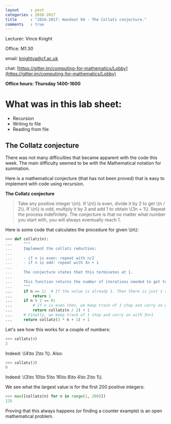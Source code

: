 ```yaml
---
layout     : post
categories : 2016-2017
title      : "2016-2017: Handout 04 - The Collatz conjecture."
comments   : true
---
```


Lecturer: Vince Knight

Office: M1.30

email: knightva@cf.ac.uk

chat: [https://gitter.im/computing-for-mathematics/Lobby](https://gitter.im/computing-for-mathematics/Lobby)

**Office hours: Thursday 1400-1600**

# What was in this lab sheet:

- Recursion
- Writing to file
- Reading from file

## The Collatz conjecture

There was not many difficulties that became apparent with the code this week.
The main difficulty seemed to be with the Mathematical notation for summation.

Here is a mathematical conjecture (that has not been proved) that is easy to
implement with code using recursion.

**The Collatz conjecture**

> Take any positive integer \\(n\\). If \\(n\\) is even, divide it by 2 to get
\\(n / 2\\). If \\(n\\) is odd, multiply it by 3 and add 1 to obtain \\(3n +
1\\). Repeat the process indefinitely. The conjecture is that no matter what
number you start with, you will always eventually reach 1.

Here is some code that calculates the procedure for given \\(n\\):

```python
>>> def collatz(n):
...     """
...     Implement the collatz reduction:
...
...     - if n is even: repeat with n/2
...     - if n is odd: repeat with 3n + 1
...
...     The conjecture states that this terminates at 1.
...
...     This function returns the number of iterations needed to get to 1.
...     """
...     if n == 1:  # If the value is already 1. Then there is just 1 step.
...         return 1
...     if n % 2 == 0:
...         # If n is even then, we keep track of 1 step and carry on with n/2
...         return collatz(n / 2) + 1
...     # Finally, we keep track of 1 step and carry on with 3n+1
...     return collatz(3 * n + 1) + 1

```

Let's see how this works for a couple of numbers:

```python
>>> collatz(4)
3

```

Indeed: \\(4\to 2\to 1\\).  Also:

```python
>>> collatz(3)
8

```

Indeed: \\(3\to 10\to 5\to 16\to 8\to 4\to 2\to 1\\).

We see what the largest value is for the first 200 positive
integers:

```python
>>> max([collatz(n) for n in range(1, 200)])
125

```

Proving that this always happens (or finding a counter example) is an open
mathematical problem.
